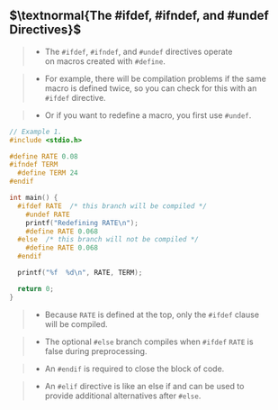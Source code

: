 ## $\textnormal{The #ifdef, #ifndef, and #undef Directives}$

> - The `#ifdef`, `#ifndef`, and `#undef` directives operate <br />
    on macros created with `#define`.

> - For example, there will be compilation problems if the same <br />
    macro is defined twice, so you can check for this with an <br />
    `#ifdef` directive.

> - Or if you want to redefine a macro, you first use `#undef`.

```c
// Example 1.
#include <stdio.h>

#define RATE 0.08
#ifndef TERM
  #define TERM 24
#endif

int main() {
  #ifdef RATE  /* this branch will be compiled */
    #undef RATE
    printf("Redefining RATE\n");
    #define RATE 0.068
  #else  /* this branch will not be compiled */
    #define RATE 0.068
  #endif

  printf("%f  %d\n", RATE, TERM);

  return 0;
}
```

> - Because `RATE` is defined at the top, only the `#ifdef` clause <br />
    will be compiled.

> - The optional `#else` branch compiles when `#ifdef` `RATE` is <br />
    false during preprocessing.

> - An `#endif` is required to close the block of code.

> - An `#elif` directive is like an else if and can be used to <br />
    provide additional alternatives after `#else`.
